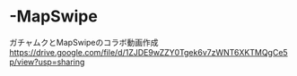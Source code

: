 # -MapSwipe
ガチャムクとMapSwipeのコラボ動画作成
https://drive.google.com/file/d/1ZJDE9wZZY0Tgek6v7zWNT6XKTMQgCe5p/view?usp=sharing
